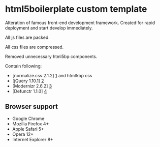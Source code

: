 html5boilerplate custom template
================================
	
Alteration of famous front-end development framework.
Created for rapid deployment and start develop immediately.

All js files are packed.

All css files are compressed.

Removed unnecessary html5bp components. 


Contain following:

* [normalize.css 2.1.2] [1] and html5bp css
* [jQuery 1.10.1] [2]
* [Modernizr 2.6.2] [3]
* [Defunctr 1.1.0] [4]

[1]: http://necolas.github.com/normalize.css/        "normalize.css"
[2]: http://jquery.com/  "jQuery"
[3]: http://modernizr.com/    "Modernizr"
[4]: https://github.com/victoriafrench/defunctr    "Defunctr"


## Browser support

* Google Chrome
* Mozilla Firefox 4+
* Apple Safari 5+
* Opera 12+
* Internet Explorer 8+